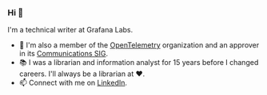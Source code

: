 ### Hi 👋

I'm a technical writer at Grafana Labs. 

- 🚀 I'm also a member of the [OpenTelemetry](https://github.com/open-telemetry) organization and an approver in its [Communications SIG](https://github.com/open-telemetry/opentelemetry.io).
- 📚 I was a librarian and information analyst for 15 years before I changed careers. I'll always be a librarian at ❤️.
- 📫 Connect with me on [LinkedIn](https://www.linkedin.com/in/tiffany-hrabusa/).

<!--
**tiffany76/tiffany76** is a ✨ _special_ ✨ repository because its `README.md` (this file) appears on your GitHub profile.

Here are some ideas to get you started:

- 🔭 I’m currently working on ...
- 🌱 I’m currently learning ...
- 👯 I’m looking to collaborate on ...
- 🤔 I’m looking for help with ...
- 💬 Ask me about ...
- 📫 How to reach me: ...
- 😄 Pronouns: ...
- ⚡ Fun fact: ...
-->
